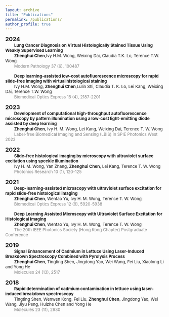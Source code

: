```yaml
---
layout: archive
title: "Publications"
permalink: /publications/
author_profile: true
---  
```

<b><font size=4>2024</font></b>   
&emsp;&emsp;<b><font size=2>Lung Cancer Diagnosis on Virtual Histologically Stained Tissue Using Weakly Supervised Learning</font></b>  
&emsp;&emsp;<font size=2><b>Zhenghui Chen</b>,Ivy H.M. Wong, Weixing Dai, Claudia T.K. Lo, Terence T.W. Wong</font>  
&emsp;&emsp;<font color=gray size=2>Modern Pathology 37 (6), 100487</font> 

&emsp;&emsp;<b><font size=2>Deep learning-assisted low-cost autofluorescence microscopy for rapid slide-free imaging with virtual histological staining</font></b>  
&emsp;&emsp;<font size=2>Ivy H.M. Wong, <b>Zhenghui Chen</b>,Lulin Shi, Claudia T. K. Lo, Lei Kang, Weixing Dai, Terence T.W. Wong</font>  
&emsp;&emsp;<font color=gray size=2>Biomedical Optics Express 15 (4), 2187-2201</font>  

<b><font size=4>2023</font></b>   
&emsp;&emsp;<b><font size=2>Development of computational high-throughput autofluorescence microscopy by pattern illumination using a low-cost light-emitting diode assisted by deep learning</font></b>  
&emsp;&emsp;<font size=2><b>Zhenghui Chen</b>, Ivy H. M. Wong, Lei Kang, Weixing Dai, Terence T. W. Wong</font>  
&emsp;&emsp;<font color=gray size=2>Label-free Biomedical Imaging and Sensing (LBIS) in SPIE Photonics West 2023</font>    

<b><font size=4>2022</font></b>   
&emsp;&emsp;<b><font size=2>Slide-free histological imaging by microscopy with ultraviolet surface excitation using speckle illumination</font></b>  
&emsp;&emsp;<font size=2>Ivy H. M. Wong, Yan Zhang, <b>Zhenghui Chen</b>, Lei Kang, Terence T. W. Wong</font>  
&emsp;&emsp;<font color=gray size=2>Photonics Research 10 (1), 120-125</font>   

<b><font size=4>2021</font></b>   
&emsp;&emsp;<b><font size=2>Deep-learning-assisted microscopy with ultraviolet surface excitation for rapid slide-free histological imaging</font></b>  
&emsp;&emsp;<font size=2><b>Zhenghui Chen</b>, Wentao Yu, Ivy H. M. Wong, Terence T. W. Wong</font>  
&emsp;&emsp;<font color=gray size=2>Biomedical Optics Express 12 (9), 5920-5938</font>    
 
&emsp;&emsp;<b><font size=2>Deep Learning Assisted Microscopy with Ultraviolet Surface Excitation for Histological Imaging</font></b>  
&emsp;&emsp;<font size=2><b>Zhenghui Chen</b>, Wentao Yu, Ivy H. M. Wong, Terence T. W. Wong</font>  
&emsp;&emsp;<font color=gray size=2>The 20th IEEE Photonics Society (Hong Kong Chapter) Postgraduate Conference</font>    


<b><font size=4>2019</font></b>   
&emsp;&emsp;<b><font size=2>Signal Enhancement of Cadmium in Lettuce Using Laser-Induced Breakdown Spectroscopy Combined with Pyrolysis Process</font></b>  
&emsp;&emsp;<font size=2><b>Zhenghui Chen</b>, Tingting Shen, Jingdong Yao, Wei Wang, Fei Liu, Xiaolong Li and Yong He</font>  
&emsp;&emsp;<font color=gray size=2>Molecules 24 (13), 2517</font>    


<b><font size=4>2018</font></b>    
&emsp;&emsp;<b><font size=2>Rapid determination of cadmium contamination in lettuce using laser-induced breakdown spectroscopy</font></b>   
&emsp;&emsp;<font size=2>Tingting Shen, Wenwen Kong, Fei Liu, <b>Zhenghui Chen</b>, Jingdong Yao, Wei Wang, Jiyu Peng, Huizhe Chen and Yong He</font>   
&emsp;&emsp;<font color=gray size=2>Molecules 23 (11), 2930</font>  
